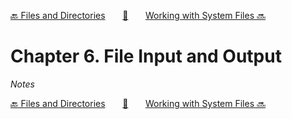 [🔙 Files and Directories][previous-chapter]&nbsp;&nbsp;&nbsp;&nbsp;&nbsp;&nbsp;&nbsp;[🏡][readme]&nbsp;&nbsp;&nbsp;&nbsp;&nbsp;&nbsp;&nbsp;[Working with System Files 🔜][upcoming-chapter]

# Chapter 6. File Input and Output

_Notes_

[🔙 Files and Directories][previous-chapter]&nbsp;&nbsp;&nbsp;&nbsp;&nbsp;&nbsp;&nbsp;[🏡][readme]&nbsp;&nbsp;&nbsp;&nbsp;&nbsp;&nbsp;&nbsp;[Working with System Files 🔜][upcoming-chapter]

[readme]: README.md
[previous-chapter]: ch05-files-and-directories.md
[upcoming-chapter]: ch07-working-with-system-files.md